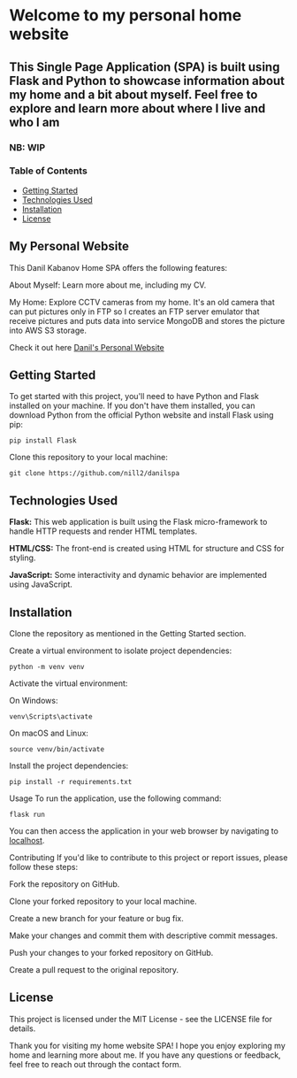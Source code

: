 
# Welcome to my personal home website

## This Single Page Application (SPA) is built using Flask and Python to showcase information about my home and a bit about myself. Feel free to explore and learn more about where I live and who I am

### NB: WIP

### Table of Contents

- [Getting Started](#getting-started)
- [Technologies Used](#technologies-used)
- [Installation](#installation)
- [License](#license)

## My Personal Website

This Danil Kabanov Home SPA offers the following features:

About Myself: Learn more about me, including my CV.

My Home: Explore CCTV cameras from my home.
It's an old camera that can put pictures only in FTP
so I creates an FTP server emulator that receive pictures and
puts data into service MongoDB and stores the picture into AWS S3 storage.

Check it out here [Danil's Personal Website](https://nill-spa.onrender.com/)

## Getting Started

To get started with this project, you'll need to have Python and Flask installed on your machine. If you don't have them installed, you can download Python from the official Python website and install Flask using pip:

```shell
pip install Flask
```

Clone this repository to your local machine:

```shell
git clone https://github.com/nill2/danilspa
```

## Technologies Used

**Flask:** This web application is built using the Flask micro-framework to handle HTTP requests and render HTML templates.

**HTML/CSS:** The front-end is created using HTML for structure and CSS for styling.

**JavaScript:** Some interactivity and dynamic behavior are implemented using JavaScript.

## Installation

Clone the repository as mentioned in the Getting Started section.

Create a virtual environment to isolate project dependencies:

```shell
python -m venv venv
```

Activate the virtual environment:

On Windows:

```shell
venv\Scripts\activate
```

On macOS and Linux:

```shell
source venv/bin/activate
```

Install the project dependencies:

```shell
pip install -r requirements.txt
```

Usage
To run the application, use the following command:

```shell
flask run
```

You can then access the application in your web browser by navigating to [localhost](http://localhost:5000).

Contributing
If you'd like to contribute to this project or report issues, please follow these steps:

Fork the repository on GitHub.

Clone your forked repository to your local machine.

Create a new branch for your feature or bug fix.

Make your changes and commit them with descriptive commit messages.

Push your changes to your forked repository on GitHub.

Create a pull request to the original repository.

## License

This project is licensed under the MIT License - see the LICENSE file for details.

Thank you for visiting my home website SPA! I hope you enjoy exploring my home and learning more about me. If you have any questions or feedback, feel free to reach out through the contact form.
